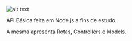 ![alt text](https://www.worksonarm.com/wp-content/uploads/2017/08/node.png)

API Básica feita em Node.js a fins de estudo.

A mesma apresenta Rotas, Controllers e Models.
